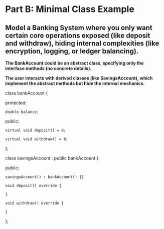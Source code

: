 # Part B: Minimal Class Example

## Model a Banking System where you only want certain core operations exposed (like deposit and withdraw), hiding internal complexities (like encryption, logging, or ledger balancing).

**The BankAccount could be an abstract class, specifying only the interface methods (no concrete details).**

**The user interacts with derived classes (like SavingsAccount), which implement the abstract methods but hide the internal mechanics.**

class bankAccount {

protected:

    double balance;

public:

    virtual void deposit() = 0;

    virtual void withdraw() = 0;

};

class savingsAccount : public bankAccount {

public:

    savingsAccount() : bankAccount() {}

    void deposit() override {

    }

    void withdraw() override {

    }

};